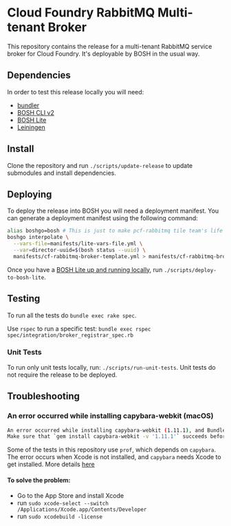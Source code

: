 # Cloud Foundry RabbitMQ Multi-tenant Broker

This repository contains the release for a multi-tenant RabbitMQ service broker
for Cloud Foundry. It's deployable by BOSH in the usual way.

## Dependencies

In order to test this release locally you will need:

- [bundler](http://bundler.io/)
- [BOSH CLI v2](https://bosh.io/docs/cli-v2.html#install)
- [BOSH Lite](https://bosh.io/docs/bosh-lite)
- [Leiningen](https://leiningen.org)

## Install

Clone the repository and run `./scripts/update-release` to update submodules and install dependencies.

## Deploying

To deploy the release into BOSH you will need a deployment manifest. You can generate a deployment manifest using the following command:
```sh
alias boshgo=bosh # This is just to make pcf-rabbitmq tile team's life simpler
boshgo interpolate \
  --vars-file=manifests/lite-vars-file.yml \
  --var=director-uuid=$(bosh status --uuid) \
  manifests/cf-rabbitmq-broker-template.yml > manifests/cf-rabbitmq-broker.yml
```

Once you have a [BOSH Lite up and running locally](https://github.com/cloudfoundry/bosh-lite), run `./scripts/deploy-to-bosh-lite`.

## Testing

To run all the tests do `bundle exec rake spec`.

Use `rspec` to run a specific test:
`bundle exec rspec spec/integration/broker_registrar_spec.rb`

### Unit Tests

To run only unit tests locally, run: `./scripts/run-unit-tests`. Unit tests do not require the release to be deployed.

## Troubleshooting

### An error occurred while installing capybara-webkit (macOS)
```bash
An error occurred while installing capybara-webkit (1.11.1), and Bundler cannot continue.
Make sure that `gem install capybara-webkit -v '1.11.1'` succeeds before bundling.
```

Some of the tests in this repository use `prof`, which depends on `capybara`.
The error occurs when Xcode is not installed, and `capybara` needs Xcode to get installed. More details [here](https://github.com/thoughtbot/capybara-webkit/issues/813)

#### To solve the problem:
- Go to the App Store and install Xcode
- run `sudo xcode-select --switch /Applications/Xcode.app/Contents/Developer`
- run `sudo xcodebuild -license`
